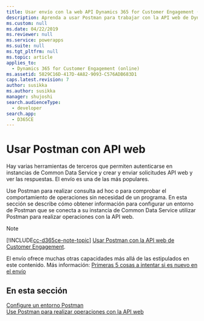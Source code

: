 ```yaml
---
title: Usar envío con la web API Dynamics 365 for Customer Engagement (Guía para desarrolladores de Dynamics 365 for Customer Engagement) | MicrosoftDocs
description: Aprenda a usar Postman para trabajar con la API web de Dynamics 365 for Customer Engagement
ms.custom: null
ms.date: 04/22/2019
ms.reviewer: null
ms.service: powerapps
ms.suite: null
ms.tgt_pltfrm: null
ms.topic: article
applies_to:
  - Dynamics 365 for Customer Engagement (online)
ms.assetid: 5829C16D-417D-4A82-9093-C576ADB683D1
caps.latest.revision: 7
author: susikka
ms.author: susikka
manager: shujoshi
search.audienceType:
  - developer
search.app:
  - D365CE
---
```


# <a name="use-postman-with-the-web-api"></a>Usar Postman con API web

Hay varias herramientas de terceros que permiten autenticarse en instancias de Common Data Service y crear y enviar solicitudes API web y ver las respuestas. El envío es una de las más populares.

Use Postman para realizar consulta ad hoc o para comprobar el comportamiento de operaciones sin necesidad de un programa. En esta sección se describe cómo obtener información para configurar un entorno de Postman que se conecta a su instancia de Common Data Service utilizar Postman para realizar operaciones con la API web.

> [!NOTE]
> [!INCLUDE[cc-d365ce-note-topic](../includes/cc-d365ce-note-topic.md)] [Usar Postman con la API web de Customer Engagement](/dynamics365/customer-engagement/developer/webapi/use-postman-web-api).

El envío ofrece muchas otras capacidades más allá de las estipulados en este contenido. Más información: [Primeras 5 cosas a intentar si es nuevo en el envío](http://blog.getpostman.com/2018/04/11/first-5-things-to-try-if-youre-new-to-postman/)

## <a name="in-this-section"></a>En esta sección

[Configure un entorno Postman](setup-postman-environment.md)<br>
[Use Postman para realizar operaciones con la API web](use-postman-perform-operations.md)<br>
